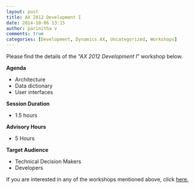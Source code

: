```yaml
---
layout: post
title: AX 2012 Development I
date: 2014-10-06 13:15
author: parinitha v
comments: true
categories: [Development, Dynamics AX, Uncategorized, Workshops]
---
```

Please find the details of the <i>"AX 2012 Development I</i>&rdquo; workshop below.

<b>Agenda</b>

<ul>
<li>Architecture</li>
<li>Data dictionary</li>
<li>User interfaces</li>
</ul>

<b>Session Duration</b>

<ul>
<li>1.5 hours</li>
</ul>

<b>Advisory Hours</b>

<ul>
<li>5 Hours</li>
</ul>

<b>Target Audience</b>

<ul>
<li>Technical Decision Makers</li>
<li>Developers</li>
</ul>

If you are interested in any of the workshops mentioned above, click&nbsp;<a href="mailto:blog_ptsdynamics@microsoft.com?Subject=Dynamics%20AX%20Workshops%20-%20Registration&amp;Body=PLEASE%20FILL%20IN%20THE%20FOLLOWING%20DETAILS%0A%0AName%3A%0ACompany%20Name%3A%0APartner%20ID%3A%0AContact%20number%3A%0AEmail%20ID%3A%0AProducts%20interested%20in%3A%0ASessions%20interested%20in%3A">here.</a>
